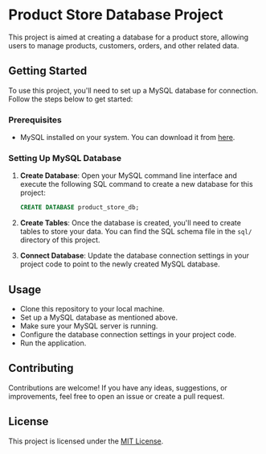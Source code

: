 # Product Store Database Project

This project is aimed at creating a database for a product store, allowing users to manage products, customers, orders, and other related data.

## Getting Started

To use this project, you'll need to set up a MySQL database for connection. Follow the steps below to get started:

### Prerequisites

- MySQL installed on your system. You can download it from [here](https://dev.mysql.com/downloads/).

### Setting Up MySQL Database

1. **Create Database**: Open your MySQL command line interface and execute the following SQL command to create a new database for this project:

    ```sql
    CREATE DATABASE product_store_db;
    ```

2. **Create Tables**: Once the database is created, you'll need to create tables to store your data. You can find the SQL schema file in the `sql/` directory of this project.

3. **Connect Database**: Update the database connection settings in your project code to point to the newly created MySQL database.

## Usage

- Clone this repository to your local machine.
- Set up a MySQL database as mentioned above.
- Make sure your MySQL server is running.
- Configure the database connection settings in your project code.
- Run the application.

## Contributing

Contributions are welcome! If you have any ideas, suggestions, or improvements, feel free to open an issue or create a pull request.

## License

This project is licensed under the [MIT License](LICENSE).
